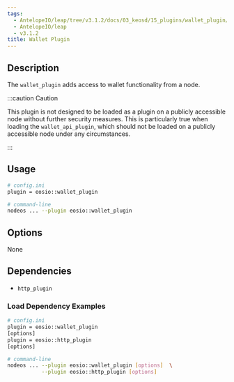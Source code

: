 ```yaml
---
tags:
  - AntelopeIO/leap/tree/v3.1.2/docs/03_keosd/15_plugins/wallet_plugin/index.md
  - AntelopeIO/leap
  - v3.1.2
title: Wallet Plugin
---
```

## Description

The `wallet_plugin` adds access to wallet functionality from a node.


:::caution Caution

This plugin is not designed to be loaded as a plugin on a publicly accessible node without further security measures. This is particularly true when loading the `wallet_api_plugin`, which should not be loaded on a publicly accessible node under any circumstances.

:::


## Usage

```sh
# config.ini
plugin = eosio::wallet_plugin

# command-line
nodeos ... --plugin eosio::wallet_plugin
```

## Options

None

## Dependencies

* `http_plugin`

[//]: # ( THIS IS A COMMENT LINK BELOW IS BROKEN )  
[//]: # ( `http_plugin` ../http_plugin.md )  

### Load Dependency Examples

```sh
# config.ini
plugin = eosio::wallet_plugin
[options]
plugin = eosio::http_plugin
[options]

# command-line
nodeos ... --plugin eosio::wallet_plugin [options]  \
           --plugin eosio::http_plugin [options]
```

